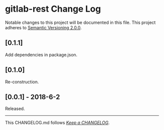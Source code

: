 #   gitlab-rest Change Log

Notable changes to this project will be documented in this file. This project adheres to [Semantic Versioning 2.0.0](http://semver.org/).

##  [0.1.1]

Add dependencies in package.json.

##  [0.1.0]

Re-construction.

##	[0.0.1] - 2018-6-2

Released.

---
This CHANGELOG.md follows [*Keep a CHANGELOG*](http://keepachangelog.com/).
